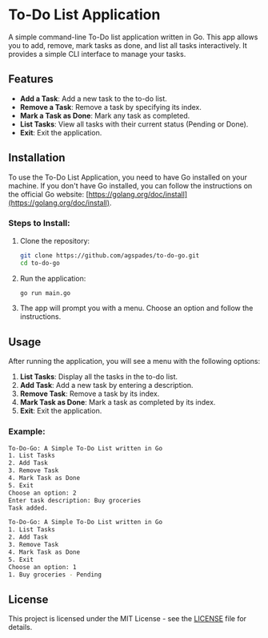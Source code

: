 # To-Do List Application

A simple command-line To-Do list application written in Go. This app allows you to add, remove, mark tasks as done, and list all tasks interactively. It provides a simple CLI interface to manage your tasks.

## Features

- **Add a Task**: Add a new task to the to-do list.
- **Remove a Task**: Remove a task by specifying its index.
- **Mark a Task as Done**: Mark any task as completed.
- **List Tasks**: View all tasks with their current status (Pending or Done).
- **Exit**: Exit the application.

## Installation

To use the To-Do List Application, you need to have Go installed on your machine. If you don't have Go installed, you can follow the instructions on the official Go website: [https://golang.org/doc/install](https://golang.org/doc/install).

### Steps to Install:

1. Clone the repository:

   ```bash
   git clone https://github.com/agspades/to-do-go.git
   cd to-do-go
   ```

2. Run the application:

   ```bash
   go run main.go
   ```

3. The app will prompt you with a menu. Choose an option and follow the instructions.

## Usage

After running the application, you will see a menu with the following options:

1. **List Tasks**: Display all the tasks in the to-do list.
2. **Add Task**: Add a new task by entering a description.
3. **Remove Task**: Remove a task by its index.
4. **Mark Task as Done**: Mark a task as completed by its index.
5. **Exit**: Exit the application.

### Example:

```bash
To-Do-Go: A Simple To-Do List written in Go
1. List Tasks
2. Add Task
3. Remove Task
4. Mark Task as Done
5. Exit
Choose an option: 2
Enter task description: Buy groceries
Task added.

To-Do-Go: A Simple To-Do List written in Go
1. List Tasks
2. Add Task
3. Remove Task
4. Mark Task as Done
5. Exit
Choose an option: 1
1. Buy groceries - Pending
```

## License

This project is licensed under the MIT License - see the [LICENSE](LICENSE) file for details.
